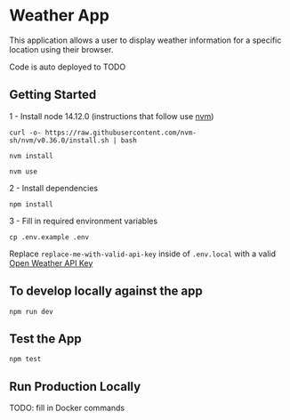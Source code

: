 # Weather App

This application allows a user to display weather information for a specific
location using their browser.

Code is auto deployed to TODO

## Getting Started

1 - Install node 14.12.0 (instructions that follow use [nvm](https://github.com/nvm-sh/nvm#installing-and-updating))

```
curl -o- https://raw.githubusercontent.com/nvm-sh/nvm/v0.36.0/install.sh | bash
```

```
nvm install
```

```
nvm use
```

2 - Install dependencies

```
npm install
```

3 - Fill in required environment variables

```
cp .env.example .env
```

Replace `replace-me-with-valid-api-key` inside of `.env.local` with a valid
[Open Weather API Key](https://openweathermap.org/appid)

## To develop locally against the app

```
npm run dev
```

## Test the App

```
npm test
```

## Run Production Locally

TODO: fill in Docker commands
